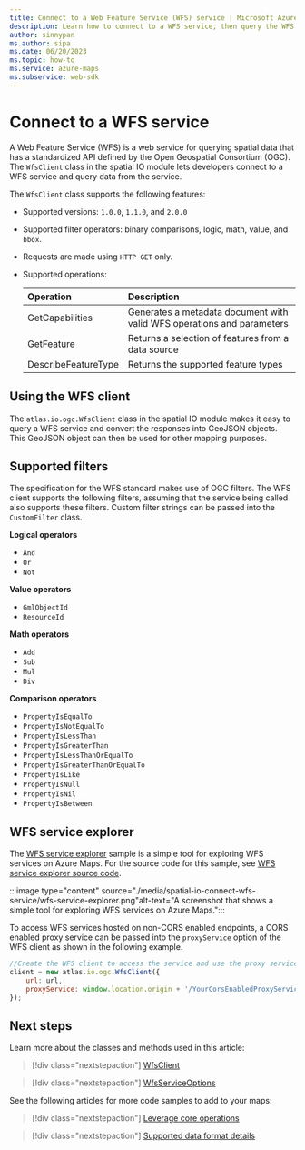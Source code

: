 ```yaml
---
title: Connect to a Web Feature Service (WFS) service | Microsoft Azure Maps
description: Learn how to connect to a WFS service, then query the WFS service using the Azure Maps web SDK and the Spatial IO module.
author: sinnypan
ms.author: sipa
ms.date: 06/20/2023
ms.topic: how-to
ms.service: azure-maps
ms.subservice: web-sdk
---
```


# Connect to a WFS service

A Web Feature Service (WFS) is a web service for querying spatial data that has a standardized API defined by the Open Geospatial Consortium (OGC). The `WfsClient` class in the spatial IO module lets developers connect to a WFS service and query data from the service.

The `WfsClient` class supports the following features:

- Supported versions: `1.0.0`, `1.1.0`, and `2.0.0`
- Supported filter operators: binary comparisons, logic, math, value, and `bbox`.
- Requests are made using `HTTP GET` only.
- Supported operations:

    | Operation | Description |
    | :-- | :-- |
    | GetCapabilities | Generates a metadata document with valid WFS operations and parameters |
    | GetFeature | Returns a selection of features from a data source |
    | DescribeFeatureType | Returns the supported feature types |

## Using the WFS client

The `atlas.io.ogc.WfsClient` class in the spatial IO module makes it easy to query a WFS service and convert the responses into GeoJSON objects. This GeoJSON object can then be used for other mapping purposes.

<!--------------------------------------------------
The [Simple WFS example] sample shows how to easily query a Web Feature Service (WFS) and renders the returned features on the map. For the source code for this sample, see [Simple WFS example source code].

:::image type="content" source="./media/spatial-io-connect-wfs-service/simple-wfs-example.png"alt-text="A screenshot that shows the results of a WFS overlay on a map.":::
---------------------------------------------------->

## Supported filters

The specification for the WFS standard makes use of OGC filters. The WFS client supports the following filters, assuming that the service being called also supports these filters. Custom filter strings can be passed into the `CustomFilter` class.

**Logical operators**

- `And`
- `Or`
- `Not`

**Value operators**

- `GmlObjectId`
- `ResourceId`

**Math operators**

- `Add`
- `Sub`
- `Mul`
- `Div`

**Comparison operators**

- `PropertyIsEqualTo`
- `PropertyIsNotEqualTo`
- `PropertyIsLessThan`
- `PropertyIsGreaterThan`
- `PropertyIsLessThanOrEqualTo`
- `PropertyIsGreaterThanOrEqualTo`
- `PropertyIsLike`
- `PropertyIsNull`
- `PropertyIsNil`
- `PropertyIsBetween`
<!--------------------------------------------------
The [WFS filter example] sample demonstrates the use of different filters with the WFS client. For the source code for this sample, see [WFS filter example source code].

:::image type="content" source="./media/spatial-io-connect-wfs-service/wfs-filter-example.png"alt-text="A screenshot that shows The WFS filter sample that demonstrates the use of different filters with the WFS client.":::
-------------------------------------------------->
<!--------------------------------------------------
> [!VIDEO //codepen.io/azuremaps/embed/NWqvYrV/?height=500&theme-id=0&default-tab=result&embed-version=2&editable=true]
-------------------------------------------------->

## WFS service explorer

The [WFS service explorer] sample is a simple tool for exploring WFS services on Azure Maps. For the source code for this sample, see [WFS service explorer source code].

:::image type="content" source="./media/spatial-io-connect-wfs-service/wfs-service-explorer.png"alt-text="A screenshot that shows a simple tool for exploring WFS services on Azure Maps.":::

<!--------------------------------------------------
> [!VIDEO //codepen.io/azuremaps/embed/bGdrvmG/?height=700&theme-id=0&default-tab=result&embed-version=2&editable=true]
-------------------------------------------------->

To access WFS services hosted on non-CORS enabled endpoints, a CORS enabled proxy service can be passed into the `proxyService` option of the WFS client as shown in the following example.

```JavaScript
//Create the WFS client to access the service and use the proxy service settings
client = new atlas.io.ogc.WfsClient({
    url: url,
    proxyService: window.location.origin + '/YourCorsEnabledProxyService.ashx?url='
});
```

## Next steps

Learn more about the classes and methods used in this article:

> [!div class="nextstepaction"]
> [WfsClient]

> [!div class="nextstepaction"]
> [WfsServiceOptions]

See the following articles for more code samples to add to your maps:

> [!div class="nextstepaction"]
> [Leverage core operations]

> [!div class="nextstepaction"]
> [Supported data format details]

[Leverage core operations]: spatial-io-core-operations.md
[Simple WFS example source code]: https://github.com/Azure-Samples/AzureMapsCodeSamples/blob/main/Samples/Spatial%20IO%20Module/Simple%20WFS%20example/Simple%20WFS%20example.html
[Simple WFS example]: https://samples.azuremaps.com/spatial-io-module/simple-wfs-example
[Supported data format details]: spatial-io-supported-data-format-details.md
[WFS filter example]: https://samples.azuremaps.com/spatial-io-module/wfs-filter-examples
[WFS service explorer source code]: https://github.com/Azure-Samples/AzureMapsCodeSamples/blob/main/Samples/Spatial%20IO%20Module/WFS%20service%20explorer/WFS%20service%20explorer.html
[WFS service explorer]: https://samples.azuremaps.com/spatial-io-module/wfs-service-explorer
[WfsClient]: /JavaScript/api/azure-maps-spatial-io/atlas.io.ogc.wfsclient
[WfsServiceOptions]: /JavaScript/api/azure-maps-spatial-io/atlas.wfsserviceoptions
